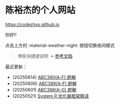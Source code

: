# 陈裕杰的个人网站

<https://codezhxs.github.io>

你好!!

点击上方的 :material-weather-night: 按钮切换夜间模式

> 博客快捷键说明 -> [参考文档](https://squidfunk.github.io/mkdocs-material/setup/setting-up-navigation/#keyboard-shortcuts-mkdocsyml)

最近更新：

- (20250614) [ABC390(A-F) 题解](./algorithm/AtCoder/abc390.md)
- (20250606) [ABC389(A-F) 题解](./algorithm/AtCoder/abc389.md)
- (20250601) [ABC388(A-G) 题解](./algorithm/AtCoder/abc388.md)
- (20250521) [System R 优化器框架精读](./dev/db/optimizer/System_R/SystemR.md)
